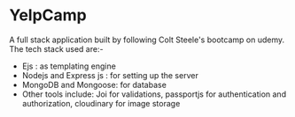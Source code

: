 # YelpCamp
A full stack application built by following Colt Steele's bootcamp on udemy.<br>
The tech stack used are:- <br>
<ul>
<li>Ejs : as templating engine</li>
<li>Nodejs and Express js : for setting up the server</li>
<li>MongoDB and Mongoose: for database</li>
<li>Other tools include: Joi for validations, passportjs for authentication and authorization, cloudinary for image storage</li>
</ul>

